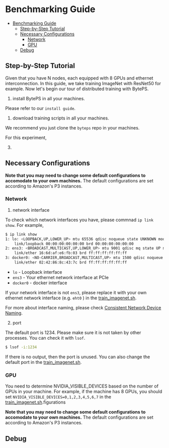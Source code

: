 # Benchmarking Guide


- [Benchmarking Guide](#benchmarking-guide)
  - [Step-by-Step Tutorial](#step-by-step-tutorial)
  - [Necessary Configurations](#necessary-configurations)
    - [Network](#network)
    - [GPU](#gpu)
  - [Debug](#debug)

## Step-by-Step Tutorial

Given that you have N nodes, each equipped with 8 GPUs and ethernet interconnection. In this guide, we take training ImageNet with ResNet50 for example. Now let's begin our tour of distributed training with BytePS.

1. install BytePS in all your machines. 

Please refer to our `install guide`. 

1. download training scripts in all your machines. 

We recommend you just clone the `byteps` repo in your machines. 

For this experiment, 

3. 




## Necessary Configurations

**Note that you may need to change some default configurations to accomodate to your own machines.** The default configurations are set according to Amazon's P3 instances.

### Network

1. network interface

To check which network interfaces you have, please commnad `ip link show`. For example,

```sh
$ ip link show
1: lo: <LOOPBACK,UP,LOWER_UP> mtu 65536 qdisc noqueue state UNKNOWN mode DEFAULT group default qlen 1000
    link/loopback 00:00:00:00:00:00 brd 00:00:00:00:00:00
2: ens3: <BROADCAST,MULTICAST,UP,LOWER_UP> mtu 9001 qdisc mq state UP mode DEFAULT group default qlen 1000
    link/ether 16:6d:af:e6:fb:03 brd ff:ff:ff:ff:ff:ff
3: docker0: <NO-CARRIER,BROADCAST,MULTICAST,UP> mtu 1500 qdisc noqueue state DOWN mode DEFAULT group default
    link/ether 02:42:86:8c:43:7c brd ff:ff:ff:ff:ff:ff
```

- `lo` - Loopback interface 
- `ens3` - Your ethernet network interface at PCIe 
- `docker0` - docker interface

If your network interface is not `ens3`, please replace it with your own ethernet network interface (e.g. `eht0` ) in the [train_imagenet.sh](train_imagenet.sh).

For more about interface naming, please check [Consistent Network Device Naming](https://en.wikipedia.org/wiki/Consistent_Network_Device_Naming).

2. port 

The default port is 1234. Please make sure it is not taken by other processes. You can check it with `lsof`. 

```sh
$ lsof -i:1234
```

If there is no output, then the port is unused. You can also change the default port in the [train_imagenet.sh](train_imagenet.sh).

### GPU

You need to determine NVIDIA_VISIBLE_DEVICES based on the number of GPUs in your machine. For example, if the machine has 8 GPUs, you should set `NVIDIA_VISIBLE_DEVICES=0,1,2,3,4,5,6,7` in the [train_imagenet.sh](train_imagenet.sh).figurations

**Note that you may need to change some default configurations to accomodate to your own machines.** The default configurations are set according to Amazon's P3 instances.


## Debug

